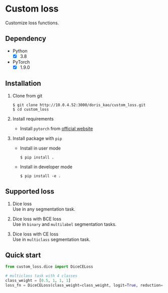# Custom loss
Customize loss functions.

## Dependency
- Python
    - [x] 3.8
- PyTorch
    - [x] 1.9.0

## Installation
1. Clone from git

    ```shell
    $ git clone http://10.0.4.52:3000/doris_kao/custom_loss.git
    $ cd custom_loss
    ```

2. Install requirements
    - Install `pytorch` from [official website](https://pytorch.org/get-started/previous-versions/)

3. Install package with `pip`
    - Install in user mode

        ```shell
        $ pip install .
        ```

    - Install in developer mode

        ```shell
        $ pip install -e .
        ```

## Supported loss
1. Dice loss  
    Use in any segmentation task.

2. Dice loss with BCE loss  
    Use in `binary` and `multilabel` segmentation tasks.

3. Dice loss with CE loss  
    Use in `multiclass` segmentation task.


## Quick start

```python
from custom_loss.dice import DiceCELoss

# multiclass task with 4 classes
class_weight = [0.5, 1, 1, 1]
loss_fn = DiceCELoss(class_weight=class_weight, logit=True, reduction='mean', smooth=1.)
```
